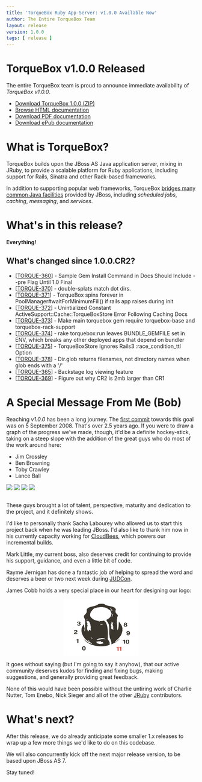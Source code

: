 ```yaml
---
title: 'TorqueBox Ruby App-Server: v1.0.0 Available Now'
author: The Entire TorqueBox Team
layout: release
version: 1.0.0
tags: [ release ]
---
```


[download]: http://repository-torquebox.forge.cloudbees.com/release/org/torquebox/torquebox-dist/1.0.0/torquebox-dist-1.0.0-bin.zip
[htmldocs]: /documentation/1.0.0/
[pdfdocs]:  http://repository-torquebox.forge.cloudbees.com/release/org/torquebox/torquebox-docs-en_US/1.0.0/torquebox-docs-en_US-1.0.0.pdf
[epubdocs]: http://repository-torquebox.forge.cloudbees.com/release/org/torquebox/torquebox-docs-en_US/1.0.0/torquebox-docs-en_US-1.0.0.epub
[features]: /features/
[firstcommit]: https://github.com/bobmcwhirter/jboss-rails/commit/42ef271f42f8bfb3219862c26e9955c4e8806abb
[CloudBees]: http://cloudbees.com/
[JUDCon]: http://www.jboss.org/events/JUDCon
[JRuby]: http://jruby.org/

# TorqueBox v1.0.0 Released

The entire TorqueBox team is proud to announce immediate availability
of *TorqueBox v1.0.0*.

* [Download TorqueBox 1.0.0 (ZIP)][download]
* [Browse HTML documentation][htmldocs]
* [Download PDF documentation][pdfdocs]
* [Download ePub documentation][epubdocs]

# What is TorqueBox?

TorqueBox builds upon the JBoss AS Java application server,
mixing in JRuby, to provide a scalable platform for Ruby applications,
including support for Rails, Sinatra and other Rack-based frameworks.

In addition to supporting popular web frameworks, TorqueBox [bridges
many common Java facilities][features] provided by JBoss, including *scheduled jobs*,
*caching*, *messaging*, and *services*.

# What's in this release?

**Everything!**  

## What's changed since 1.0.0.CR2?

<ul>
<li>[<a href='https://issues.jboss.org/browse/TORQUE-360'>TORQUE-360</a>] -         Sample Gem Install Command in Docs Should Include --pre Flag Until 1.0 Final
</li>
<li>[<a href='https://issues.jboss.org/browse/TORQUE-370'>TORQUE-370</a>] -         double-splats match dot dirs.
</li>
<li>[<a href='https://issues.jboss.org/browse/TORQUE-371'>TORQUE-371</a>] -         TorqueBox spins forever in PoolManager#waitForMinimumFill() if rails app raises during init
</li>
<li>[<a href='https://issues.jboss.org/browse/TORQUE-372'>TORQUE-372</a>] -         Unintialized Constant ActiveSupport::Cache::TorqueBoxStore Error Following Caching Docs
</li>
<li>[<a href='https://issues.jboss.org/browse/TORQUE-373'>TORQUE-373</a>] -         Make main torquebox gem require torquebox-base and torquebox-rack-support
</li>
<li>[<a href='https://issues.jboss.org/browse/TORQUE-374'>TORQUE-374</a>] -         rake torquebox:run leaves BUNDLE_GEMFILE set in ENV, which breaks any other deployed apps that depend on bundler
</li>
<li>[<a href='https://issues.jboss.org/browse/TORQUE-375'>TORQUE-375</a>] -         TorqueBoxStore Ignores Rails3 :race_condition_ttl Option
</li>
<li>[<a href='https://issues.jboss.org/browse/TORQUE-378'>TORQUE-378</a>] -         Dir.glob returns filenames, not directory names when glob ends with a &#39;/&#39;
</li>
<li>[<a href='https://issues.jboss.org/browse/TORQUE-365'>TORQUE-365</a>] -         Backstage log viewing feature
</li>
<li>[<a href='https://issues.jboss.org/browse/TORQUE-369'>TORQUE-369</a>] -         Figure out why CR2 is 2mb larger than CR1
</li>
</ul>

# A Special Message From Me (Bob)

Reaching *v1.0.0* has been a long journey.  The [first commit][firstcommit] towards this
goal was on 5 September 2008.  That's over 2.5 years ago.  If you were to draw a graph of the
progress we've made, though, it'd be a definite hockey-stick, taking on a steep slope
with the addition of the great guys who do most of the work around here:

* Jim Crossley
* Ben Browning
* Toby Crawley
* Lance Ball

<div style="margin-bottom: 2em;">
  <img src="http://projectodd.org/images/jc3.png"/>
  <img src="http://projectodd.org/images/bbrowning.png"/>
  <img src="http://projectodd.org/images/tcrawley.png"/>
  <img src="http://projectodd.org/images/lanceball.png"/>
</div>

These guys brought a lot of talent, perspective, maturity and dedication to the
project, and it definitely shows.

I'd like to personally thank Sacha Labourey who allowed us to start this
project back when he was leading JBoss.  I'd also like to thank him now in
his currently capacity working for [CloudBees], which powers our incremental
builds.

Mark Little, my current boss, also deserves credit for continuing to provide
his support, guidance, and even a little bit of code.

Rayme Jernigan has done a fantastic job of helping to spread the word and 
deserves a beer or two next week during [JUDCon].

James Cobb holds a very special place in our heart for designing our logo:

<img src="/images/knob.png" style="display: block; margin: auto; width: 200px;"/>

It goes without saying (but I'm going to say it anyhow), that our active community
deserves kudos for finding and fixing bugs, making suggestions, and generally providing
great feedback.

None of this would have been possible without the untiring work of Charlie Nutter, 
Tom Enebo, Nick Sieger and all of the other [JRuby] contributors.

# What's next?

After this release, we do already anticipate some smaller 1.x releases to wrap
up a few more things we'd like to do on this codebase.

We will also concurrently kick off the next major release version, to be based
upon JBoss AS 7.

Stay tuned!
